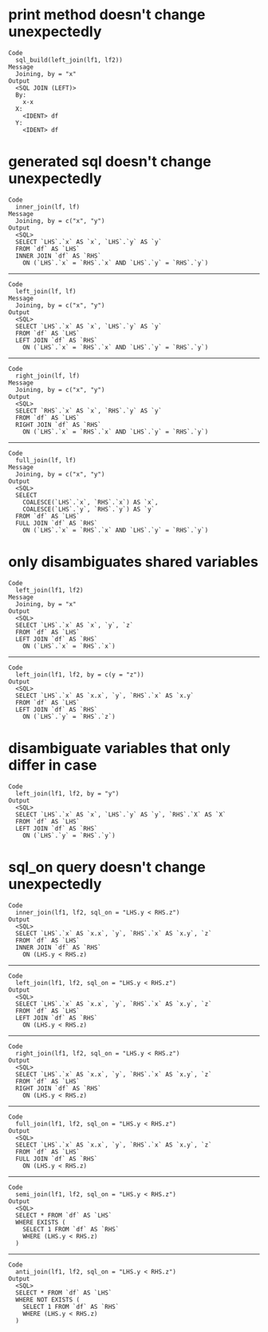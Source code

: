 # print method doesn't change unexpectedly

    Code
      sql_build(left_join(lf1, lf2))
    Message
      Joining, by = "x"
    Output
      <SQL JOIN (LEFT)>
      By:
        x-x
      X:
        <IDENT> df
      Y:
        <IDENT> df

# generated sql doesn't change unexpectedly

    Code
      inner_join(lf, lf)
    Message
      Joining, by = c("x", "y")
    Output
      <SQL>
      SELECT `LHS`.`x` AS `x`, `LHS`.`y` AS `y`
      FROM `df` AS `LHS`
      INNER JOIN `df` AS `RHS`
        ON (`LHS`.`x` = `RHS`.`x` AND `LHS`.`y` = `RHS`.`y`)

---

    Code
      left_join(lf, lf)
    Message
      Joining, by = c("x", "y")
    Output
      <SQL>
      SELECT `LHS`.`x` AS `x`, `LHS`.`y` AS `y`
      FROM `df` AS `LHS`
      LEFT JOIN `df` AS `RHS`
        ON (`LHS`.`x` = `RHS`.`x` AND `LHS`.`y` = `RHS`.`y`)

---

    Code
      right_join(lf, lf)
    Message
      Joining, by = c("x", "y")
    Output
      <SQL>
      SELECT `RHS`.`x` AS `x`, `RHS`.`y` AS `y`
      FROM `df` AS `LHS`
      RIGHT JOIN `df` AS `RHS`
        ON (`LHS`.`x` = `RHS`.`x` AND `LHS`.`y` = `RHS`.`y`)

---

    Code
      full_join(lf, lf)
    Message
      Joining, by = c("x", "y")
    Output
      <SQL>
      SELECT
        COALESCE(`LHS`.`x`, `RHS`.`x`) AS `x`,
        COALESCE(`LHS`.`y`, `RHS`.`y`) AS `y`
      FROM `df` AS `LHS`
      FULL JOIN `df` AS `RHS`
        ON (`LHS`.`x` = `RHS`.`x` AND `LHS`.`y` = `RHS`.`y`)

# only disambiguates shared variables

    Code
      left_join(lf1, lf2)
    Message
      Joining, by = "x"
    Output
      <SQL>
      SELECT `LHS`.`x` AS `x`, `y`, `z`
      FROM `df` AS `LHS`
      LEFT JOIN `df` AS `RHS`
        ON (`LHS`.`x` = `RHS`.`x`)

---

    Code
      left_join(lf1, lf2, by = c(y = "z"))
    Output
      <SQL>
      SELECT `LHS`.`x` AS `x.x`, `y`, `RHS`.`x` AS `x.y`
      FROM `df` AS `LHS`
      LEFT JOIN `df` AS `RHS`
        ON (`LHS`.`y` = `RHS`.`z`)

# disambiguate variables that only differ in case

    Code
      left_join(lf1, lf2, by = "y")
    Output
      <SQL>
      SELECT `LHS`.`x` AS `x`, `LHS`.`y` AS `y`, `RHS`.`X` AS `X`
      FROM `df` AS `LHS`
      LEFT JOIN `df` AS `RHS`
        ON (`LHS`.`y` = `RHS`.`y`)

# sql_on query doesn't change unexpectedly

    Code
      inner_join(lf1, lf2, sql_on = "LHS.y < RHS.z")
    Output
      <SQL>
      SELECT `LHS`.`x` AS `x.x`, `y`, `RHS`.`x` AS `x.y`, `z`
      FROM `df` AS `LHS`
      INNER JOIN `df` AS `RHS`
        ON (LHS.y < RHS.z)

---

    Code
      left_join(lf1, lf2, sql_on = "LHS.y < RHS.z")
    Output
      <SQL>
      SELECT `LHS`.`x` AS `x.x`, `y`, `RHS`.`x` AS `x.y`, `z`
      FROM `df` AS `LHS`
      LEFT JOIN `df` AS `RHS`
        ON (LHS.y < RHS.z)

---

    Code
      right_join(lf1, lf2, sql_on = "LHS.y < RHS.z")
    Output
      <SQL>
      SELECT `LHS`.`x` AS `x.x`, `y`, `RHS`.`x` AS `x.y`, `z`
      FROM `df` AS `LHS`
      RIGHT JOIN `df` AS `RHS`
        ON (LHS.y < RHS.z)

---

    Code
      full_join(lf1, lf2, sql_on = "LHS.y < RHS.z")
    Output
      <SQL>
      SELECT `LHS`.`x` AS `x.x`, `y`, `RHS`.`x` AS `x.y`, `z`
      FROM `df` AS `LHS`
      FULL JOIN `df` AS `RHS`
        ON (LHS.y < RHS.z)

---

    Code
      semi_join(lf1, lf2, sql_on = "LHS.y < RHS.z")
    Output
      <SQL>
      SELECT * FROM `df` AS `LHS`
      WHERE EXISTS (
        SELECT 1 FROM `df` AS `RHS`
        WHERE (LHS.y < RHS.z)
      )

---

    Code
      anti_join(lf1, lf2, sql_on = "LHS.y < RHS.z")
    Output
      <SQL>
      SELECT * FROM `df` AS `LHS`
      WHERE NOT EXISTS (
        SELECT 1 FROM `df` AS `RHS`
        WHERE (LHS.y < RHS.z)
      )

